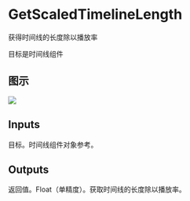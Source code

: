 # GetScaledTimelineLength

获得时间线的长度除以播放率

目标是时间线组件

## 图示

![]($-20221218-18282100.png)

## Inputs

目标。时间线组件对象参考。 

## Outputs

返回值。Float（单精度）。获取时间线的长度除以播放率。

